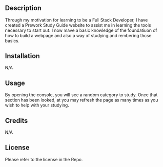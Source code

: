 # <Prework Study Guide>

## Description

Through my motivation for learning to be a Full Stack Developer, I have created a Prework Study Guide website to assist me in learning the tools necessary to start out. I now mave a basic knowledge of the foundatiuon of how to build a webpage and also a way of studying and rembering those basics.

## Installation

N/A

## Usage

By opening the console, you will see a random category to study. Once that section has been looked, at you may refresh the page as many times as you wish to help with your studying.

## Credits

N/A

## License

Please refer to the license in the Repo.

